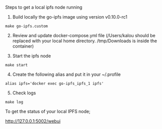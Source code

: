 
Steps to get a local ipfs node running

1. Build locally the go-ipfs image using version v0.10.0-rc1
```
make go-ipfs.custom
```


2. Review and update docker-compose.yml file (/Users/kalou should be replaced with your local home directory. /tmp/Downloads is inside the container)

3. Start the ipfs node

```
make start
```

4. Create the following alias and put it in your ~/.profile

```
alias ipfs='docker exec go-ipfs_ipfs_1 ipfs'
```

5. Check logs

```
make log
```

To get the status of your local IPFS node;

http://127.0.0.1:5002/webui

